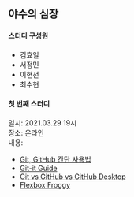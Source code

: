## 야수의 심장

#### 스터디 구성원
- 김효일
- 서정민
- 이현선
- 최수현

#### 첫 번째 스터디
일시: 2021.03.29 19시 </br>
장소: 온라인 </br>
내용: 
  - [Git, GitHub 간단 사용법](https://www.a-mean-blog.com/ko/blog/MEAN-Stack/%EA%B0%9C%EB%B0%9C-%ED%99%98%EA%B2%BD-%EA%B5%AC%EC%B6%95/Git-GitHub-%EA%B0%84%EB%8B%A8-%EC%82%AC%EC%9A%A9%EB%B2%95)
  - [Git-it Guide](http://jlord.us/git-it/)
  - [Git vs GitHub vs GitHub Desktop](https://velog.io/@choiiis/Git-Git-GitHub-GitHub-Desktop-%EC%A0%95%EB%A6%AC)
  - [Flexbox Froggy](https://flexboxfroggy.com/#ko)
